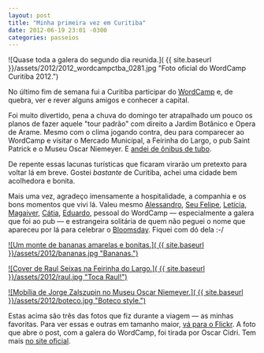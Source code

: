 ```yaml
---
layout: post
title: "Minha primeira vez em Curitiba"
date: 2012-06-19 23:01 -0300
categories: passeios
---
```

![Quase toda a galera do segundo dia reunida.]( {{ site.baseurl }}/assets/2012/2012_wordcampctba_0281.jpg "Foto oficial do WordCamp Curitiba 2012.")

No último fim de semana fui a Curitiba participar do [WordCamp](http://2012.curitiba.wordcamp.org/) e, de quebra, ver e rever alguns amigos e conhecer a capital.

Foi muito divertido, pena a chuva do domingo ter atrapalhado um pouco os planos de fazer aquele "tour padrão" com direito a Jardim Botânico e Opera de Arame. Mesmo com o clima jogando contra, deu para comparecer ao WordCamp e visitar o Mercado Municipal, a Feirinha do Largo, o pub Saint Patrick e o Museu Oscar Niemeyer. E [andei de ônibus de tubo](http://instagr.am/p/L9Zdy-w4gP/).

De repente essas lacunas turísticas que ficaram virarão um pretexto para voltar lá em breve. Gostei _bastante_ de Curitiba, achei uma cidade bem acolhedora e bonita.

Mais uma vez, agradeço imensamente a hospitalidade, a companhia e os bons momentos que vivi lá. Valeu mesmo [Alessandro](http://twitter.com/Alessandro_M), [Seu Felipe](http://seufelipe.com.br/), [Letícia](http://twitter.com/leticia2), [Magaiver](http://twitter.com/magaiverpr), [Cátia](http://www.catiakitahara.com.br/), [Eduardo](http://zulian.org/), pessoal do WordCamp — especialmente a galera que foi ao pub — e estrangeira solitária de quem não peguei o nome que apareceu por lá para celebrar o [Bloomsday](http://pt.wikipedia.org/wiki/Bloomsday). Fiquei com dó dela :-/

[![Um monte de bananas amarelas e bonitas.]( {{ site.baseurl }}/assets/2012/bananas.jpg "Bananas.")](http://www.flickr.com/photos/rghedin/7404844238/in/set-72157630200678524)

[![Cover de Raul Seixas na Feirinha do Largo.]( {{ site.baseurl }}/assets/2012/raul.jpg "Toca Raul!")](http://www.flickr.com/photos/rghedin/7404826976/in/set-72157630200678524)

[![Mobília de Jorge Zalszupin no Museu Oscar Niemeyer.]( {{ site.baseurl }}/assets/2012/boteco.jpg "Boteco style.")](http://www.flickr.com/photos/rghedin/7404779676/in/set-72157630200678524)

Estas acima são três das fotos que fiz durante a viagem — as minhas favoritas. Para ver essas e outras em tamanho maior, [vá para o Flickr](http://www.flickr.com/photos/rghedin/sets/72157630200678524/). A foto que abre o post, com a galera do WordCamp, foi tirada por Oscar Cidri. Tem mais [no site oficial](http://2012.curitiba.wordcamp.org/fotos/).
